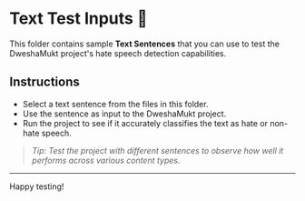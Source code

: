 # Text Test Inputs 📄

This folder contains sample **Text Sentences** that you can use to test the DweshaMukt project's hate speech detection capabilities. 

## Instructions
- Select a text sentence from the files in this folder.
- Use the sentence as input to the DweshaMukt project.
- Run the project to see if it accurately classifies the text as hate or non-hate speech.

> *Tip: Test the project with different sentences to observe how well it performs across various content types.*

---

Happy testing!
